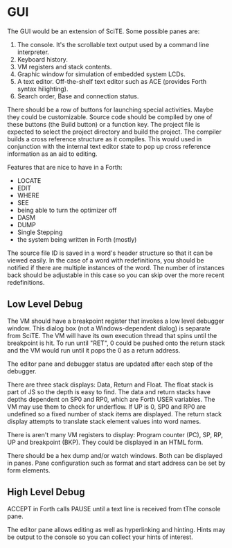 # GUI

The GUI would be an extension of SciTE. Some possible panes are:

1. The console. It's the scrollable text output used by a command line interpreter.
2. Keyboard history.
3. VM registers and stack contents.
4. Graphic window for simulation of embedded system LCDs.
5. A text editor. Off-the-shelf text editor such as ACE (provides Forth syntax hilighting).
6. Search order, Base and connection status.

There should be a row of buttons for launching special activities. Maybe they could be customizable. Source code should be compiled by one of these buttons (the Build button) or a function key. The project file is expected to select the project directory and build the project. The compiler builds a cross reference structure as it compiles. This would used in conjunction with the internal text editor state to pop up cross reference information as an aid to editing.

Features that are nice to have in a Forth:
- LOCATE 
- EDIT 
- WHERE 
- SEE 
- being able to turn the optimizer off 
- DASM 
- DUMP 
- Single Stepping 
- the system being written in Forth (mostly)

The source file ID is saved in a word's header structure so that it can be viewed easily. In the case of a word with redefinitions, you should be notified if there are multiple instances of the word. The number of instances back should be adjustable in this case so you can skip over the more recent redefinitions. 

## Low Level Debug

The VM should have a breakpoint register that invokes a low level debugger window. This dialog box (not a Windows-dependent dialog) is separate from SciTE. The VM will have its own execution thread that spins until the breakpoint is hit. To run until "RET", 0 could be pushed onto the return stack and the VM would run until it pops the 0 as a return address.

The editor pane and debugger status are updated after each step of the debugger.

There are three stack displays: Data, Return and Float. The float stack is part of JS so the depth is easy to find. The data and return stacks have depths dependent on SP0 and RP0, which are Forth USER variables. The VM may use them to check for underflow. If UP is 0, SP0 and RP0 are undefined so a fixed number of stack items are displayed. The return stack display attempts to translate stack element values into word names.  

There is aren't many VM registers to display: Program counter (PC), SP, RP, UP and breakpoint (BKP). They could be displayed in an HTML form.

There should be a hex dump and/or watch windows. Both can be displayed in panes. Pane configuration such as format and start address can be set by form elements.

## High Level Debug

ACCEPT in Forth calls PAUSE until a text line is received from tThe console pane. 

The editor pane allows editing as well as hyperlinking and hinting. Hints may be output to the console so you can collect your hints of interest.

